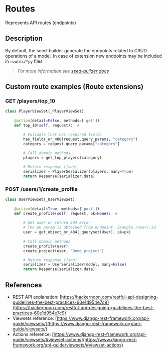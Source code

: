 # Routes

Represents API routes (endpoints)

## Description

By default, the seed-builder generate the endpoints related to CRUD operations of a model. In case of extension new endpoints may be included in `routes/*py` files
>   *For more information see [seed-builder docs](060_seed_builder.md)*

## Custom route examples (Route extensions)

### GET /players/top_10

```python
class PlayerViewSet(_PlayerViewSet):
    
    @action(detail=False, methods=['get'])
    def top_10(self, request):  #

        # Validate that has required fields
        has_fields_or_400(request.query_params, "category")
        category = request.query_params["category"]
        
        # Call domain methods
        players = get_top_players(category)

        # Return response (json)
        serializer = PlayerSerializer(players, many=True)
        return Response(serializer.data)
```


### POST /users/1/create_profile

```python
class UserViewSet(_UserViewSet):
    
    @action(detail=True, methods=['post'])
    def create_profile(self, request, pk=None):  #
    
        # Get user or return 404 error
        # The pk param is obtained from endpoint. Example /user/:id
        user = get_object_or_404(_queryset(User), pk=pk)
 
        # Call domain methods
        create_profile(user)
        create_project(user, "Demo project")

        # Return response (json)
        serializer = UserSerializer(model, many=False)
        return Response(serializer.data)
```


## References

-   REST API explanation: [https://hackernoon.com/restful-api-designing-guidelines-the-best-practices-60e1d954e7c9](https://hackernoon.com/restful-api-designing-guidelines-the-best-practices-60e1d954e7c9)
-   Viewsets reference: [https://www.django-rest-framework.org/api-guide/viewsets/](https://www.django-rest-framework.org/api-guide/viewsets/)
-   Actions reference: [https://www.django-rest-framework.org/api-guide/viewsets/#viewset-actions](https://www.django-rest-framework.org/api-guide/viewsets/#viewset-actions)